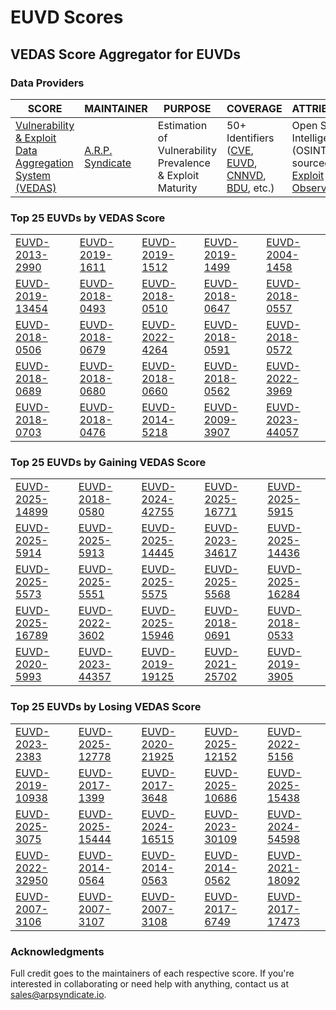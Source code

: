 
# EUVD Scores
## VEDAS Score Aggregator for EUVDs 

### Data Providers
| SCORE | MAINTAINER | PURPOSE | COVERAGE | ATTRIBUTION | FREQUENCY |
| ----- | ---------- | ------- | -------- | ----------- | --------- |
| [Vulnerability & Exploit Data Aggregation System (VEDAS)](https://vedas.arpsyndicate.io) | [A.R.P. Syndicate](https://www.arpsyndicate.io) | Estimation of Vulnerability Prevalence & Exploit Maturity | 50+ Identifiers ([CVE](https://github.com/ARPSyndicate/cve-scores), [EUVD](https://github.com/ARPSyndicate/euvd-scores), [CNNVD](https://github.com/ARPSyndicate/cnnvd-scores), [BDU](https://github.com/ARPSyndicate/bdu-scores), etc.) | Open Source Intelligence (OSINT) sourced from [Exploit Observer](https://www.exploit.observer) | 6-8 Hours |




<h3>Top 25 EUVDs by VEDAS Score</h3>

<table>
  <tr>
    <td><a href='https://vedas.arpsyndicate.io/?vuln=EUVD-2013-2990'>EUVD-2013-2990</a></td>
    <td><a href='https://vedas.arpsyndicate.io/?vuln=EUVD-2019-1611'>EUVD-2019-1611</a></td>
    <td><a href='https://vedas.arpsyndicate.io/?vuln=EUVD-2019-1512'>EUVD-2019-1512</a></td>
    <td><a href='https://vedas.arpsyndicate.io/?vuln=EUVD-2019-1499'>EUVD-2019-1499</a></td>
    <td><a href='https://vedas.arpsyndicate.io/?vuln=EUVD-2004-1458'>EUVD-2004-1458</a></td>
  </tr>
  <tr>
    <td><a href='https://vedas.arpsyndicate.io/?vuln=EUVD-2019-13454'>EUVD-2019-13454</a></td>
    <td><a href='https://vedas.arpsyndicate.io/?vuln=EUVD-2018-0493'>EUVD-2018-0493</a></td>
    <td><a href='https://vedas.arpsyndicate.io/?vuln=EUVD-2018-0510'>EUVD-2018-0510</a></td>
    <td><a href='https://vedas.arpsyndicate.io/?vuln=EUVD-2018-0647'>EUVD-2018-0647</a></td>
    <td><a href='https://vedas.arpsyndicate.io/?vuln=EUVD-2018-0557'>EUVD-2018-0557</a></td>
  </tr>
  <tr>
    <td><a href='https://vedas.arpsyndicate.io/?vuln=EUVD-2018-0506'>EUVD-2018-0506</a></td>
    <td><a href='https://vedas.arpsyndicate.io/?vuln=EUVD-2018-0679'>EUVD-2018-0679</a></td>
    <td><a href='https://vedas.arpsyndicate.io/?vuln=EUVD-2022-4264'>EUVD-2022-4264</a></td>
    <td><a href='https://vedas.arpsyndicate.io/?vuln=EUVD-2018-0591'>EUVD-2018-0591</a></td>
    <td><a href='https://vedas.arpsyndicate.io/?vuln=EUVD-2018-0572'>EUVD-2018-0572</a></td>
  </tr>
  <tr>
    <td><a href='https://vedas.arpsyndicate.io/?vuln=EUVD-2018-0689'>EUVD-2018-0689</a></td>
    <td><a href='https://vedas.arpsyndicate.io/?vuln=EUVD-2018-0680'>EUVD-2018-0680</a></td>
    <td><a href='https://vedas.arpsyndicate.io/?vuln=EUVD-2018-0660'>EUVD-2018-0660</a></td>
    <td><a href='https://vedas.arpsyndicate.io/?vuln=EUVD-2018-0562'>EUVD-2018-0562</a></td>
    <td><a href='https://vedas.arpsyndicate.io/?vuln=EUVD-2022-3969'>EUVD-2022-3969</a></td>
  </tr>
  <tr>
    <td><a href='https://vedas.arpsyndicate.io/?vuln=EUVD-2018-0703'>EUVD-2018-0703</a></td>
    <td><a href='https://vedas.arpsyndicate.io/?vuln=EUVD-2018-0476'>EUVD-2018-0476</a></td>
    <td><a href='https://vedas.arpsyndicate.io/?vuln=EUVD-2014-5218'>EUVD-2014-5218</a></td>
    <td><a href='https://vedas.arpsyndicate.io/?vuln=EUVD-2009-3907'>EUVD-2009-3907</a></td>
    <td><a href='https://vedas.arpsyndicate.io/?vuln=EUVD-2023-44057'>EUVD-2023-44057</a></td>
  </tr>
</table>


<h3>Top 25 EUVDs by Gaining VEDAS Score</h3>

<table>
  <tr>
    <td><a href='https://vedas.arpsyndicate.io/?vuln=EUVD-2025-14899'>EUVD-2025-14899</a></td>
    <td><a href='https://vedas.arpsyndicate.io/?vuln=EUVD-2018-0580'>EUVD-2018-0580</a></td>
    <td><a href='https://vedas.arpsyndicate.io/?vuln=EUVD-2024-42755'>EUVD-2024-42755</a></td>
    <td><a href='https://vedas.arpsyndicate.io/?vuln=EUVD-2025-16771'>EUVD-2025-16771</a></td>
    <td><a href='https://vedas.arpsyndicate.io/?vuln=EUVD-2025-5915'>EUVD-2025-5915</a></td>
  </tr>
  <tr>
    <td><a href='https://vedas.arpsyndicate.io/?vuln=EUVD-2025-5914'>EUVD-2025-5914</a></td>
    <td><a href='https://vedas.arpsyndicate.io/?vuln=EUVD-2025-5913'>EUVD-2025-5913</a></td>
    <td><a href='https://vedas.arpsyndicate.io/?vuln=EUVD-2025-14445'>EUVD-2025-14445</a></td>
    <td><a href='https://vedas.arpsyndicate.io/?vuln=EUVD-2023-34617'>EUVD-2023-34617</a></td>
    <td><a href='https://vedas.arpsyndicate.io/?vuln=EUVD-2025-14436'>EUVD-2025-14436</a></td>
  </tr>
  <tr>
    <td><a href='https://vedas.arpsyndicate.io/?vuln=EUVD-2025-5573'>EUVD-2025-5573</a></td>
    <td><a href='https://vedas.arpsyndicate.io/?vuln=EUVD-2025-5551'>EUVD-2025-5551</a></td>
    <td><a href='https://vedas.arpsyndicate.io/?vuln=EUVD-2025-5575'>EUVD-2025-5575</a></td>
    <td><a href='https://vedas.arpsyndicate.io/?vuln=EUVD-2025-5568'>EUVD-2025-5568</a></td>
    <td><a href='https://vedas.arpsyndicate.io/?vuln=EUVD-2025-16284'>EUVD-2025-16284</a></td>
  </tr>
  <tr>
    <td><a href='https://vedas.arpsyndicate.io/?vuln=EUVD-2025-16789'>EUVD-2025-16789</a></td>
    <td><a href='https://vedas.arpsyndicate.io/?vuln=EUVD-2022-3602'>EUVD-2022-3602</a></td>
    <td><a href='https://vedas.arpsyndicate.io/?vuln=EUVD-2025-15946'>EUVD-2025-15946</a></td>
    <td><a href='https://vedas.arpsyndicate.io/?vuln=EUVD-2018-0691'>EUVD-2018-0691</a></td>
    <td><a href='https://vedas.arpsyndicate.io/?vuln=EUVD-2018-0533'>EUVD-2018-0533</a></td>
  </tr>
  <tr>
    <td><a href='https://vedas.arpsyndicate.io/?vuln=EUVD-2020-5993'>EUVD-2020-5993</a></td>
    <td><a href='https://vedas.arpsyndicate.io/?vuln=EUVD-2023-44357'>EUVD-2023-44357</a></td>
    <td><a href='https://vedas.arpsyndicate.io/?vuln=EUVD-2019-19125'>EUVD-2019-19125</a></td>
    <td><a href='https://vedas.arpsyndicate.io/?vuln=EUVD-2021-25702'>EUVD-2021-25702</a></td>
    <td><a href='https://vedas.arpsyndicate.io/?vuln=EUVD-2019-3905'>EUVD-2019-3905</a></td>
  </tr>
</table>


<h3>Top 25 EUVDs by Losing VEDAS Score</h3>

<table>
  <tr>
    <td><a href='https://vedas.arpsyndicate.io/?vuln=EUVD-2023-2383'>EUVD-2023-2383</a></td>
    <td><a href='https://vedas.arpsyndicate.io/?vuln=EUVD-2025-12778'>EUVD-2025-12778</a></td>
    <td><a href='https://vedas.arpsyndicate.io/?vuln=EUVD-2020-21925'>EUVD-2020-21925</a></td>
    <td><a href='https://vedas.arpsyndicate.io/?vuln=EUVD-2025-12152'>EUVD-2025-12152</a></td>
    <td><a href='https://vedas.arpsyndicate.io/?vuln=EUVD-2022-5156'>EUVD-2022-5156</a></td>
  </tr>
  <tr>
    <td><a href='https://vedas.arpsyndicate.io/?vuln=EUVD-2019-10938'>EUVD-2019-10938</a></td>
    <td><a href='https://vedas.arpsyndicate.io/?vuln=EUVD-2017-1399'>EUVD-2017-1399</a></td>
    <td><a href='https://vedas.arpsyndicate.io/?vuln=EUVD-2017-3648'>EUVD-2017-3648</a></td>
    <td><a href='https://vedas.arpsyndicate.io/?vuln=EUVD-2025-10686'>EUVD-2025-10686</a></td>
    <td><a href='https://vedas.arpsyndicate.io/?vuln=EUVD-2025-15438'>EUVD-2025-15438</a></td>
  </tr>
  <tr>
    <td><a href='https://vedas.arpsyndicate.io/?vuln=EUVD-2025-3075'>EUVD-2025-3075</a></td>
    <td><a href='https://vedas.arpsyndicate.io/?vuln=EUVD-2025-15444'>EUVD-2025-15444</a></td>
    <td><a href='https://vedas.arpsyndicate.io/?vuln=EUVD-2024-16515'>EUVD-2024-16515</a></td>
    <td><a href='https://vedas.arpsyndicate.io/?vuln=EUVD-2023-30109'>EUVD-2023-30109</a></td>
    <td><a href='https://vedas.arpsyndicate.io/?vuln=EUVD-2024-54598'>EUVD-2024-54598</a></td>
  </tr>
  <tr>
    <td><a href='https://vedas.arpsyndicate.io/?vuln=EUVD-2022-32950'>EUVD-2022-32950</a></td>
    <td><a href='https://vedas.arpsyndicate.io/?vuln=EUVD-2014-0564'>EUVD-2014-0564</a></td>
    <td><a href='https://vedas.arpsyndicate.io/?vuln=EUVD-2014-0563'>EUVD-2014-0563</a></td>
    <td><a href='https://vedas.arpsyndicate.io/?vuln=EUVD-2014-0562'>EUVD-2014-0562</a></td>
    <td><a href='https://vedas.arpsyndicate.io/?vuln=EUVD-2021-18092'>EUVD-2021-18092</a></td>
  </tr>
  <tr>
    <td><a href='https://vedas.arpsyndicate.io/?vuln=EUVD-2007-3106'>EUVD-2007-3106</a></td>
    <td><a href='https://vedas.arpsyndicate.io/?vuln=EUVD-2007-3107'>EUVD-2007-3107</a></td>
    <td><a href='https://vedas.arpsyndicate.io/?vuln=EUVD-2007-3108'>EUVD-2007-3108</a></td>
    <td><a href='https://vedas.arpsyndicate.io/?vuln=EUVD-2017-6749'>EUVD-2017-6749</a></td>
    <td><a href='https://vedas.arpsyndicate.io/?vuln=EUVD-2017-17473'>EUVD-2017-17473</a></td>
  </tr>
</table>



### Acknowledgments
Full credit goes to the maintainers of each respective score.
If you're interested in collaborating or need help with anything, contact us at [sales@arpsyndicate.io](mailto:sales@arpsyndicate.io).
